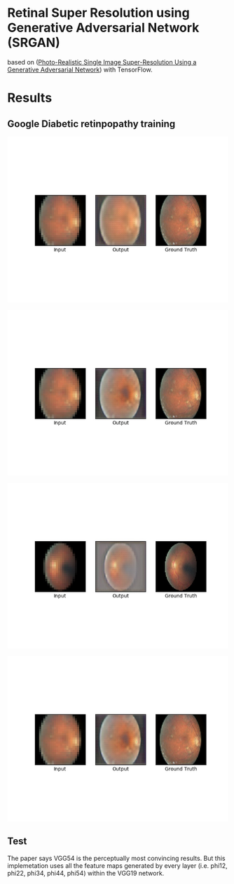 # Retinal Super Resolution using Generative Adversarial Network (SRGAN)

based on 
([Photo-Realistic Single Image Super-Resolution Using a Generative Adversarial Network](
https://arxiv.org/abs/1609.04802))
with TensorFlow.



# Results

## Google Diabetic retinpopathy  training

![result1](results/train/000000001.jpg)

![result2](results/train/000000002.jpg)

![result3](results/train/000000003.jpg)

![result4](results/train/000000004.jpg)


## Test

The paper says VGG54 is the perceptually most convincing results.
But this implemetation uses all the feature maps generated by every layer
(i.e. phi12, phi22, phi34, phi44, phi54) within the VGG19 network.

